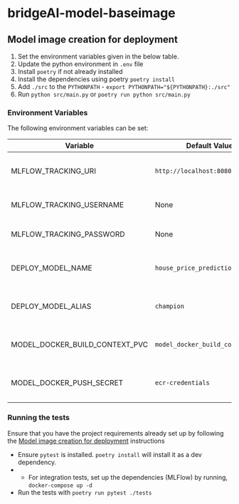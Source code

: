 # bridgeAI-model-baseimage

## Model image creation for deployment

1. Set the environment variables given in the below table.
2. Update the python environment in `.env` file
3. Install `poetry` if not already installed
4. Install the dependencies using poetry `poetry install`
5. Add `./src` to the `PYTHONPATH` - `export PYTHONPATH="${PYTHONPATH}:./src"`
6. Run `python src/main.py` or `poetry run python src/main.py`


### Environment Variables

The following environment variables can be set:

| Variable                       | Default Value                    | Description                                   |
|--------------------------------|----------------------------------|-----------------------------------------------|
| MLFLOW_TRACKING_URI            | `http://localhost:8080`          | The URI for the MLflow tracking server        |
| MLFLOW_TRACKING_USERNAME       | None                             | MLFlow tracking username                      | 
| MLFLOW_TRACKING_PASSWORD       | None                             | MLFlow tracking password                      | 
| DEPLOY_MODEL_NAME              | `house_price_prediction_prod`    | The name of the model to be deployed          |
| DEPLOY_MODEL_ALIAS             | `champion`                       | The alias for the deployed model              |
| MODEL_DOCKER_BUILD_CONTEXT_PVC | `model_docker_build_context_pvc` | Name of the PVC allocated for this DAG        |
| MODEL_DOCKER_PUSH_SECRET       | `ecr-credentials`                | Name of the secret to authenticate ECR access |



### Running the tests

Ensure that you have the project requirements already set up by following the [Model image creation for deployment](#model-image-creation-for-deployment) instructions
- Ensure `pytest` is installed. `poetry install` will install it as a dev dependency.
- - For integration tests, set up the dependencies (MLFlow) by running, `docker-compose up -d`
- Run the tests with `poetry run pytest ./tests`